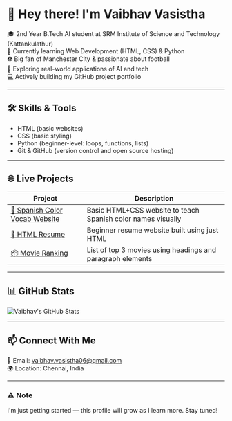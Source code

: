 # 👋 Hey there! I'm Vaibhav Vasistha

🎓 2nd Year B.Tech AI student at SRM Institute of Science and Technology (Kattankulathur)  
🌱 Currently learning Web Development (HTML, CSS) & Python  
⚽ Big fan of Manchester City & passionate about football  
📘 Exploring real-world applications of AI and tech  
💻 Actively building my GitHub project portfolio  

---

## 🛠️ Skills & Tools

- HTML (basic websites)
- CSS (basic styling)
- Python (beginner-level: loops, functions, lists)
- Git & GitHub (version control and open source hosting)

---

## 🌐 Live Projects

| Project | Description |
|--------|-------------|
| [🎨 Spanish Color Vocab Website](https://github.com/vasiman-17/spanish-colors) | Basic HTML+CSS website to teach Spanish color names visually |
| [📄 HTML Resume](https://github.com/vasiman-17/html-resume) | Beginner resume website built using just HTML |
| [📦 Movie Ranking](https://github.com/vasiman-17/html-mini-projects) | List of top 3 movies using headings and paragraph elements |

---

## 📊 GitHub Stats

![Vaibhav's GitHub Stats](https://github-readme-stats.vercel.app/api?username=vasiman-17&show_icons=true&theme=tokyonight)


---

## 📫 Connect With Me

📧 Email: vaibhav.vasistha06@gmail.com  
🌍 Location: Chennai, India  

---

### ⚠️ Note

I'm just getting started — this profile will grow as I learn more. Stay tuned!
